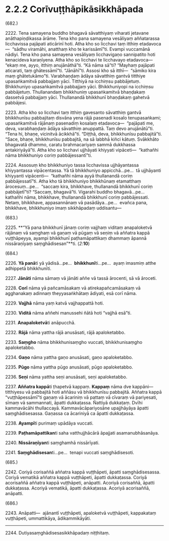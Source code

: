 # 2.2.2 Corīvuṭṭhāpikāsikkhāpada

(682.)

2222\. Tena samayena buddho bhagavā sāvatthiyaṃ viharati jetavane anāthapiṇḍikassa ārāme. Tena kho pana samayena vesāliyaṃ aññatarassa licchavissa pajāpati aticārinī hoti. Atha kho so licchavi taṃ itthiṃ etadavoca—  “sādhu viramāhi, anatthaṃ kho te karissāmī”ti. Evampi vuccamānā nādiyi. Tena kho pana samayena vesāliyaṃ licchavigaṇo sannipatito hoti kenacideva karaṇīyena. Atha kho so licchavi te licchavayo etadavoca—  “ekaṃ me, ayyo, itthiṃ anujānāthā”ti. “Kā nāma sā”ti? “Mayhaṃ pajāpati aticarati, taṃ ghātessāmī”ti. “Jānāhī”ti. Assosi kho sā itthī—  “sāmiko kira maṃ ghātetukāmo”ti. Varabhaṇḍaṃ ādāya sāvatthiṃ gantvā titthiye upasaṅkamitvā pabbajjaṃ yāci. Titthiyā na icchiṃsu pabbājetuṃ. Bhikkhuniyo upasaṅkamitvā pabbajjaṃ yāci. Bhikkhuniyopi na icchiṃsu pabbājetuṃ. Thullanandaṃ bhikkhuniṃ upasaṅkamitvā bhaṇḍakaṃ dassetvā pabbajjaṃ yāci. Thullanandā bhikkhunī bhaṇḍakaṃ gahetvā pabbājesi.

2223\. Atha kho so licchavi taṃ itthiṃ gavesanto sāvatthiṃ gantvā bhikkhunīsu pabbajitaṃ disvāna yena rājā pasenadi kosalo tenupasaṅkami; upasaṅkamitvā rājānaṃ pasenadiṃ kosalaṃ etadavoca—  “pajāpati me, deva, varabhaṇḍaṃ ādāya sāvatthiṃ anuppattā. Taṃ devo anujānātū”ti. “Tena hi, bhaṇe, vicinitvā ācikkhā”ti. “Diṭṭhā, deva, bhikkhunīsu pabbajitā”ti. “Sace, bhaṇe, bhikkhunīsu pabbajitā, na sā labbhā kiñci kātuṃ. Svākkhāto bhagavatā dhammo, caratu brahmacariyaṃ sammā dukkhassa antakiriyāyā”ti. Atha kho so licchavi ujjhāyati khiyyati vipāceti—  “kathañhi nāma bhikkhuniyo coriṃ pabbājessantī”ti.

2224\. Assosuṃ kho bhikkhuniyo tassa licchavissa ujjhāyantassa khiyyantassa vipācentassa. Yā tā bhikkhuniyo appicchā…pe…  tā ujjhāyanti khiyyanti vipācenti—  “kathañhi nāma ayyā thullanandā coriṃ pabbājessatī”ti. Atha kho tā bhikkhuniyo bhikkhūnaṃ etamatthaṃ ārocesuṃ…pe…  “saccaṃ kira, bhikkhave, thullanandā bhikkhunī coriṃ pabbājetī”ti? “Saccaṃ, bhagavā”ti. Vigarahi buddho bhagavā…pe…  kathañhi nāma, bhikkhave, thullanandā bhikkhunī coriṃ pabbājessati. Netaṃ, bhikkhave, appasannānaṃ vā pasādāya…pe…  evañca pana, bhikkhave, bhikkhuniyo imaṃ sikkhāpadaṃ uddisantu—

(683.)

2225\. **“Yā pana bhikkhunī jānaṃ coriṃ vajjhaṃ viditaṃ anapaloketvā rājānaṃ vā saṃghaṃ vā gaṇaṃ vā pūgaṃ vā seṇiṃ vā aññatra kappā vuṭṭhāpeyya, ayampi bhikkhunī paṭhamāpattikaṃ dhammaṃ āpannā nissāraṇīyaṃ saṃghādisesan”**ti. (*2*:**10**)

(684.)

2226\. **Yā panā**ti yā yādisā…pe…  **bhikkhunī**ti…pe…  ayaṃ imasmiṃ atthe adhippetā bhikkhunīti.

2227\. **Jānāti** nāma sāmaṃ vā jānāti aññe vā tassā ārocenti, sā vā āroceti.

2228\. **Corī** nāma yā pañcamāsakaṃ vā atirekapañcamāsakaṃ vā agghanakaṃ adinnaṃ theyyasaṅkhātaṃ ādiyati, esā corī nāma.

2229\. **Vajjhā** nāma yaṃ katvā vajjhappattā hoti.

2230\. **Viditā** nāma aññehi manussehi ñātā hoti “vajjhā esā”ti.

2231\. **Anapaloketvā**ti anāpucchā.

2232\. **Rājā** nāma yattha rājā anusāsati, rājā apaloketabbo.

2233\. **Saṃgho** nāma bhikkhunisaṃgho vuccati, bhikkhunisaṃgho apaloketabbo.

2234\. **Gaṇo** nāma yattha gaṇo anusāsati, gaṇo apaloketabbo.

2235\. **Pūgo** nāma yattha pūgo anusāsati, pūgo apaloketabbo.

2236\. **Seṇi** nāma yattha seṇi anusāsati, seṇi apaloketabbo.

2237\. **Aññatra kappā**ti ṭhapetvā kappaṃ. **Kappaṃ** nāma dve kappāni—  titthiyesu vā pabbajitā hoti aññāsu vā bhikkhunīsu pabbajitā. Aññatra kappā “vuṭṭhāpessāmī”ti gaṇaṃ vā ācariniṃ vā pattaṃ vā cīvaraṃ vā pariyesati, sīmaṃ vā sammannati, āpatti dukkaṭassa. Ñattiyā dukkaṭaṃ. Dvīhi kammavācāhi thullaccayā. Kammavācāpariyosāne upajjhāyāya āpatti saṃghādisesassa. Gaṇassa ca ācariniyā ca āpatti dukkaṭassa.

2238\. **Ayampī**ti purimaṃ upādāya vuccati.

2239\. **Paṭhamāpattikan**ti saha vatthujjhācārā āpajjati asamanubhāsanāya.

2240\. **Nissāraṇīyan**ti saṃghamhā nissārīyati.

2241\. **Saṃghādisesan**ti…pe…  tenapi vuccati saṃghādisesoti.

(685.)

2242\. Coriyā corisaññā aññatra kappā vuṭṭhāpeti, āpatti saṃghādisesassa. Coriyā vematikā aññatra kappā vuṭṭhāpeti, āpatti dukkaṭassa. Coriyā acorisaññā aññatra kappā vuṭṭhāpeti, anāpatti. Acoriyā corisaññā, āpatti dukkaṭassa. Acoriyā vematikā, āpatti dukkaṭassa. Acoriyā acorisaññā, anāpatti.

(686.)

2243\. Anāpatti—  ajānantī vuṭṭhāpeti, apaloketvā vuṭṭhāpeti, kappakataṃ vuṭṭhāpeti, ummattikāya, ādikammikāyāti.

---

2244\. Dutiyasaṃghādisesasikkhāpadaṃ niṭṭhitaṃ.
